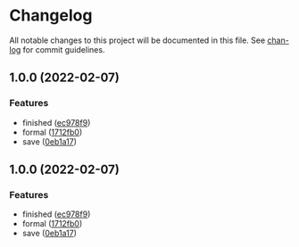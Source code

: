 # Changelog

All notable changes to this project will be documented in this file. See [chan-log](https://github.com/conventional-changelog/chan-log) for commit guidelines.

## 1.0.0 (2022-02-07)


### Features

* finished ([ec978f9](https://github.com/YanPanMichael/chanlog/commit/ec978f9ed8b0c654045e57948d2ef2239ee6459b))
* formal ([1712fb0](https://github.com/YanPanMichael/chanlog/commit/1712fb06a77cd3b16a569d656ce570e7d147550f))
* save ([0eb1a17](https://github.com/YanPanMichael/chanlog/commit/0eb1a1739f56e0b5dbe95e2687bf34fafd989317))

## 1.0.0 (2022-02-07)


### Features

* finished ([ec978f9](https://github.com/YanPanMichael/chanlog/commit/ec978f9ed8b0c654045e57948d2ef2239ee6459b))
* formal ([1712fb0](https://github.com/YanPanMichael/chanlog/commit/1712fb06a77cd3b16a569d656ce570e7d147550f))
* save ([0eb1a17](https://github.com/YanPanMichael/chanlog/commit/0eb1a1739f56e0b5dbe95e2687bf34fafd989317))
